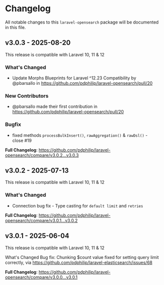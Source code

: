 # Changelog

All notable changes to this `laravel-opensearch` package will be documented in this file.

## v3.0.3 - 2025-08-20

This release is compatible with Laravel 10, 11 & 12

### What's Changed

* Update Morphs Blueprints for Laravel ^12.23 Compatibility by @pbarsallo in https://github.com/pdphilip/laravel-opensearch/pull/20

### New Contributors

* @pbarsallo made their first contribution in https://github.com/pdphilip/laravel-opensearch/pull/20

### Bugfix

* fixed methods `processBulkInsert()`, `rawAggregation()` & `rawDsl()` - close #19

**Full Changelog**: https://github.com/pdphilip/laravel-opensearch/compare/v3.0.2...v3.0.3

## v3.0.2 - 2025-07-13

This release is compatible with Laravel 10, 11 & 12

### What's Changed

- Connection bug fix - Type casting for `default limit` and `retries`

**Full Changelog**: https://github.com/pdphilip/laravel-opensearch/compare/v3.0.1...v3.0.2

## v3.0.1 - 2025-06-04

This release is compatible with Laravel 10, 11 & 12

What's Changed
Bug fix: Chunking $count value fixed for setting query limit correctly, via https://github.com/pdphilip/laravel-elasticsearch/issues/68

**Full Changelog**: https://github.com/pdphilip/laravel-opensearch/compare/v3.0.0...v3.0.1
